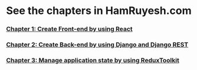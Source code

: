 # See the chapters in HamRuyesh.com

### [Chapter 1: Create Front-end by using React]()

### [Chapter 2: Create Back-end by using Django and Django REST]()

### [Chapter 3: Manage application state by using ReduxToolkit]()
